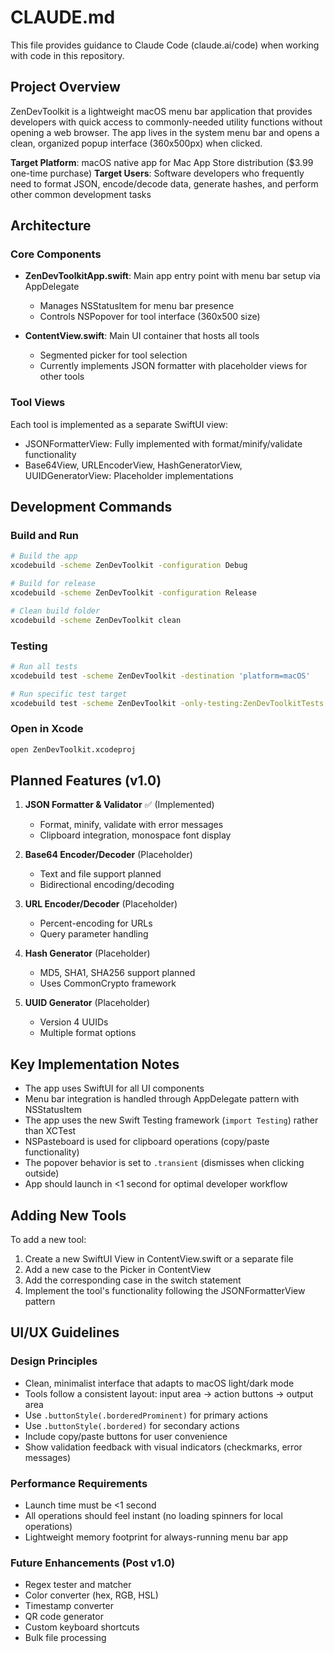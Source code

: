 # CLAUDE.md

This file provides guidance to Claude Code (claude.ai/code) when working with code in this repository.

## Project Overview

ZenDevToolkit is a lightweight macOS menu bar application that provides developers with quick access to commonly-needed utility functions without opening a web browser. The app lives in the system menu bar and opens a clean, organized popup interface (360x500px) when clicked.

**Target Platform**: macOS native app for Mac App Store distribution ($3.99 one-time purchase)
**Target Users**: Software developers who frequently need to format JSON, encode/decode data, generate hashes, and perform other common development tasks

## Architecture

### Core Components

- **ZenDevToolkitApp.swift**: Main app entry point with menu bar setup via AppDelegate
  - Manages NSStatusItem for menu bar presence
  - Controls NSPopover for tool interface (360x500 size)
  
- **ContentView.swift**: Main UI container that hosts all tools
  - Segmented picker for tool selection
  - Currently implements JSON formatter with placeholder views for other tools

### Tool Views

Each tool is implemented as a separate SwiftUI view:
- JSONFormatterView: Fully implemented with format/minify/validate functionality
- Base64View, URLEncoderView, HashGeneratorView, UUIDGeneratorView: Placeholder implementations

## Development Commands

### Build and Run
```bash
# Build the app
xcodebuild -scheme ZenDevToolkit -configuration Debug

# Build for release
xcodebuild -scheme ZenDevToolkit -configuration Release

# Clean build folder
xcodebuild -scheme ZenDevToolkit clean
```

### Testing
```bash
# Run all tests
xcodebuild test -scheme ZenDevToolkit -destination 'platform=macOS'

# Run specific test target
xcodebuild test -scheme ZenDevToolkit -only-testing:ZenDevToolkitTests
```

### Open in Xcode
```bash
open ZenDevToolkit.xcodeproj
```

## Planned Features (v1.0)

1. **JSON Formatter & Validator** ✅ (Implemented)
   - Format, minify, validate with error messages
   - Clipboard integration, monospace font display

2. **Base64 Encoder/Decoder** (Placeholder)
   - Text and file support planned
   - Bidirectional encoding/decoding

3. **URL Encoder/Decoder** (Placeholder)
   - Percent-encoding for URLs
   - Query parameter handling

4. **Hash Generator** (Placeholder)
   - MD5, SHA1, SHA256 support planned
   - Uses CommonCrypto framework

5. **UUID Generator** (Placeholder)
   - Version 4 UUIDs
   - Multiple format options

## Key Implementation Notes

- The app uses SwiftUI for all UI components
- Menu bar integration is handled through AppDelegate pattern with NSStatusItem
- The app uses the new Swift Testing framework (`import Testing`) rather than XCTest
- NSPasteboard is used for clipboard operations (copy/paste functionality)
- The popover behavior is set to `.transient` (dismisses when clicking outside)
- App should launch in <1 second for optimal developer workflow

## Adding New Tools

To add a new tool:
1. Create a new SwiftUI View in ContentView.swift or a separate file
2. Add a new case to the Picker in ContentView
3. Add the corresponding case in the switch statement
4. Implement the tool's functionality following the JSONFormatterView pattern

## UI/UX Guidelines

### Design Principles
- Clean, minimalist interface that adapts to macOS light/dark mode
- Tools follow a consistent layout: input area → action buttons → output area
- Use `.buttonStyle(.borderedProminent)` for primary actions
- Use `.buttonStyle(.bordered)` for secondary actions
- Include copy/paste buttons for user convenience
- Show validation feedback with visual indicators (checkmarks, error messages)

### Performance Requirements
- Launch time must be <1 second
- All operations should feel instant (no loading spinners for local operations)
- Lightweight memory footprint for always-running menu bar app

### Future Enhancements (Post v1.0)
- Regex tester and matcher
- Color converter (hex, RGB, HSL)
- Timestamp converter
- QR code generator
- Custom keyboard shortcuts
- Bulk file processing